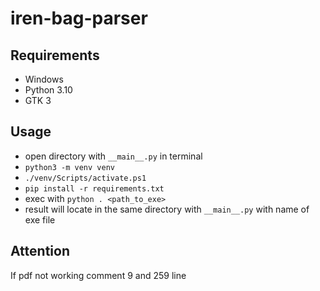 # iren-bag-parser

## Requirements

- Windows
- Python 3.10
- GTK 3

## Usage

- open directory with `__main__.py` in terminal
- `python3 -m venv venv`
- `./venv/Scripts/activate.ps1`
- `pip install -r requirements.txt`
- exec with `python . <path_to_exe>`
- result will locate in the same directory with `__main__.py` with name of exe file

## Attention
If pdf not working comment 9 and 259 line
